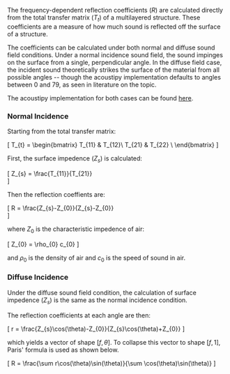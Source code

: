The frequency-dependent reflection coefficients $(R)$ are calculated directly from the total transfer matrix $(T_{t})$ of a multilayered structure.  These coefficients are a measure of how much sound is reflected off the surface of a structure.

The coefficients can be calculated under both normal and diffuse sound field conditions.  Under a normal incidence sound field, the sound impinges on the surface from a single, perpendicular angle.  In the diffuse field case, the incident sound theoretically strikes the surface of the material from all possible angles -- though the acoustipy implementation defaults to angles between 0 and 79, as seen in literature on the topic.

The acoustipy implementation for both cases can be found [here](https://jakep72.github.io/acoustipy/AcousticTMM/#src.acoustipy.TMM.AcousticTMM.reflection).

### Normal Incidence



Starting from the total transfer matrix:

\[
T_{t} = 
\begin{bmatrix}
T_{11} & T_{12}\\
T_{21} & T_{22} \\
\end{bmatrix}
\]

First, the surface impedence $(Z_{s})$ is calculated:

\[
Z_{s} = \frac{T_{11}}{T_{21}}  
\]

Then the reflection coeffients are:

\[
R = \frac{Z_{s}-Z_{0}}{Z_{s}-Z_{0}}  
\]

where $Z_{0}$ is the characteristic impedence of air:

\[
Z_{0} = \rho_{0} c_{0}
\]

and $\rho_{0}$ is the density of air and $c_{0}$ is the speed of sound in air.

### Diffuse Incidence

Under the diffuse sound field condition, the calculation of surface impedence $(Z_{s})$ is the same as the normal incidence condition.

The reflection coefficients at each angle are then:

\[
r = \frac{Z_{s}\cos(\theta)-Z_{0}}{Z_{s}\cos(\theta)+Z_{0}}
\]

which yields a vector of shape $[f, \theta]$.  To collapse this vector to shape $[f,1]$, Paris' formula is used as shown below.

\[
R = \frac{\sum r\cos(\theta)\sin(\theta)}{\sum \cos(\theta)\sin(\theta)}
\]
